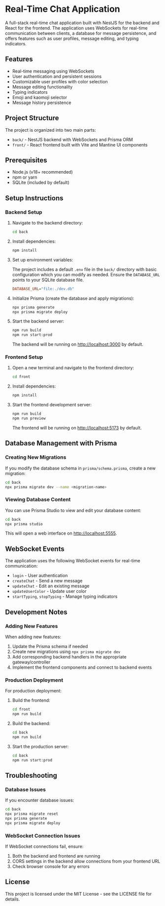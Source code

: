 # Real-Time Chat Application

A full-stack real-time chat application built with NestJS for the backend and React for the frontend. The application uses WebSockets for real-time communication between clients, a database for message persistence, and offers features such as user profiles, message editing, and typing indicators.

## Features

- Real-time messaging using WebSockets
- User authentication and persistent sessions
- Customizable user profiles with color selection
- Message editing functionality
- Typing indicators
- Emoji and kaomoji selector
- Message history persistence

## Project Structure

The project is organized into two main parts:

- `back/` - NestJS backend with WebSockets and Prisma ORM
- `front/` - React frontend built with Vite and Mantine UI components

## Prerequisites

- Node.js (v18+ recommended)
- npm or yarn
- SQLite (included by default)

## Setup Instructions

### Backend Setup

1. Navigate to the backend directory:

   ```bash
   cd back
   ```

2. Install dependencies:

   ```bash
   npm install
   ```

3. Set up environment variables:

   The project includes a default `.env` file in the `back/` directory with basic configuration which you can modify as needed. Ensure the `DATABASE_URL` points to your SQLite database file.

   ```ini
   DATABASE_URL="file:./dev.db"
   ```

4. Initialize Prisma (create the database and apply migrations):

   ```bash
   npx prisma generate
   npx prisma migrate deploy
   ```

5. Start the backend server:

   ```bash
   npm run build
   npm run start:prod
   ```

   The backend will be running on <http://localhost:3000> by default.

### Frontend Setup

1. Open a new terminal and navigate to the frontend directory:

   ```bash
   cd front
   ```

2. Install dependencies:

   ```bash
   npm install
   ```

3. Start the frontend development server:

   ```bash
   npm run build
   npm run preview
   ```

   The frontend will be running on <http://localhost:5173> by default.

## Database Management with Prisma

### Creating New Migrations

If you modify the database schema in `prisma/schema.prisma`, create a new migration:

```bash
cd back
npx prisma migrate dev --name <migration-name>
```

### Viewing Database Content

You can use Prisma Studio to view and edit your database content:

```bash
cd back
npx prisma studio
```

This will open a web interface on <http://localhost:5555>.

## WebSocket Events

The application uses the following WebSocket events for real-time communication:

- `login` - User authentication
- `createChat` - Send a new message
- `updateChat` - Edit an existing message
- `updateUserColor` - Update user color
- `startTyping`, `stopTyping` - Manage typing indicators

## Development Notes

### Adding New Features

When adding new features:

1. Update the Prisma schema if needed
2. Create new migrations using `npx prisma migrate dev`
3. Add corresponding backend handlers in the appropriate gateway/controller
4. Implement the frontend components and connect to backend events

### Production Deployment

For production deployment:

1. Build the frontend:

   ```bash
   cd front
   npm run build
   ```

2. Build the backend:

   ```bash
   cd back
   npm run build
   ```

3. Start the production server:

   ```bash
   cd back
   npm run start:prod
   ```

## Troubleshooting

### Database Issues

If you encounter database issues:

```bash
cd back
npx prisma migrate reset
npx prisma generate
npx prisma migrate deploy
```

### WebSocket Connection Issues

If WebSocket connections fail, ensure:

1. Both the backend and frontend are running
2. CORS settings in the backend allow connections from your frontend URL
3. Check browser console for any errors

## License

This project is licensed under the MIT License - see the LICENSE file for details.
